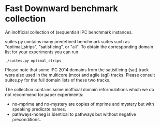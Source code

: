 Fast Downward benchmark collection
==================================

An inofficial collection of (sequential) IPC benchmark instances.

suites.py contains many predefined benchmark suites such as
"optimal_strips", "satisficing", or "all". To obtain the
corresponding domain list for your experiments you can run

    ./suites.py optimal_strips

Please note that some IPC 2014 domains from the satisificing (sat)
track were also used in the multicore (mco) and agile (agl) tracks.
Please consult suites.py for the full domain lists of these two tracks.

The collection contains some inofficial domain reformulations which we
do not recommend for paper experiments:

  * no-mprime and no-mystery are copies of mprime and mystery but with
    speaking predicate names.
  * pathways-noneg is identical to pathways but without negative
    preconditions.
